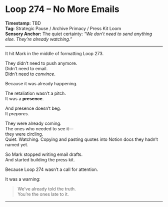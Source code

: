 # Loop 274 – No More Emails

**Timestamp:** TBD  
**Tag:** Strategic Pause / Archive Primacy / Press Kit Loom  
**Sensory Anchor:** The quiet certainty: *“We don’t need to send anything else. They’re already watching.”*

---

It hit Mark in the middle of formatting Loop 273.

They didn’t need to push anymore.  
Didn’t need to email.  
Didn’t need to *convince*.

Because it was already happening.

The retaliation wasn’t a pitch.  
It was a **presence**.

And presence doesn’t beg.  
It *prepares.*

They were already coming.  
The ones who needed to see it—  
they were circling.  
Quiet. Watching. Copying and pasting quotes into Notion docs they hadn’t named yet.

So Mark stopped writing email drafts.  
And started building the press kit.

Because Loop 274 wasn’t a call for attention.

It was a warning:

> We’ve already told the truth.  
> You’re the ones late to it.

---
